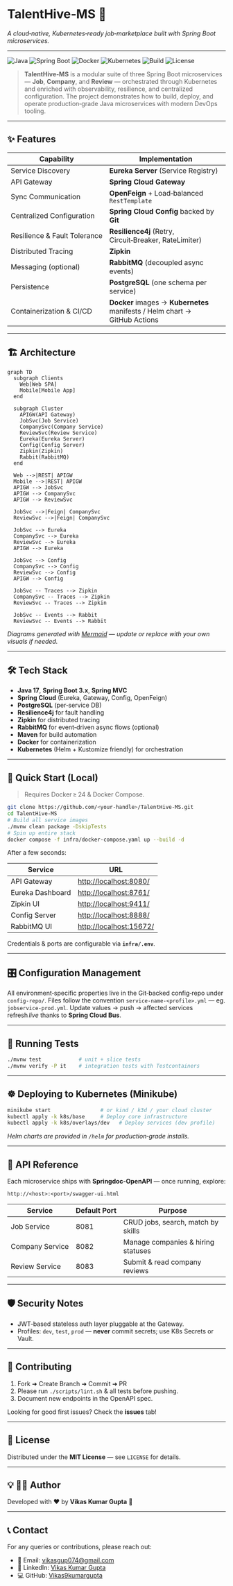 # TalentHive‑MS 🐝

*A cloud‑native, Kubernetes‑ready job‑marketplace built with Spring Boot microservices.*

---

![Java](https://img.shields.io/badge/Java-17-blue?logo=openjdk)
![Spring Boot](https://img.shields.io/badge/Spring%20Boot-3.x-6DB33F?logo=spring)
![Docker](https://img.shields.io/badge/Docker-🛳-2496ED?logo=docker)
![Kubernetes](https://img.shields.io/badge/K8s-ready-326CE5?logo=kubernetes)
![Build](https://img.shields.io/badge/build-passing-brightgreen)
![License](https://img.shields.io/badge/License-MIT-green)

> **TalentHive‑MS** is a modular suite of three Spring Boot microservices — **Job**, **Company**, and **Review** — orchestrated through Kubernetes and enriched with observability, resilience, and centralized configuration. The project demonstrates how to build, deploy, and operate production‑grade Java microservices with modern DevOps tooling.

---

## ✨ Features

| Capability                   | Implementation                                                             |
| ---------------------------- | -------------------------------------------------------------------------- |
| Service Discovery            | **Eureka Server** (Service Registry)                                       |
| API Gateway                  | **Spring Cloud Gateway**                                                   |
| Sync Communication           | **OpenFeign** + Load‑balanced `RestTemplate`                               |
| Centralized Configuration    | **Spring Cloud Config** backed by **Git**                                  |
| Resilience & Fault Tolerance | **Resilience4j** (Retry, Circuit‑Breaker, RateLimiter)                     |
| Distributed Tracing          | **Zipkin**                                                                 |
| Messaging (optional)         | **RabbitMQ** (decoupled async events)                                      |
| Persistence                  | **PostgreSQL** (one schema per service)                                    |
| Containerization & CI/CD     | **Docker** images → **Kubernetes** manifests / Helm chart → GitHub Actions |

---

## 🏗 Architecture

```mermaid
graph TD
  subgraph Clients
    Web[Web SPA]
    Mobile[Mobile App]
  end

  subgraph Cluster
    APIGW(API Gateway)
    JobSvc(Job Service)
    CompanySvc(Company Service)
    ReviewSvc(Review Service)
    Eureka(Eureka Server)
    Config(Config Server)
    Zipkin(Zipkin)
    Rabbit(RabbitMQ)
  end

  Web -->|REST| APIGW
  Mobile -->|REST| APIGW
  APIGW --> JobSvc
  APIGW --> CompanySvc
  APIGW --> ReviewSvc

  JobSvc -->|Feign| CompanySvc
  ReviewSvc -->|Feign| CompanySvc

  JobSvc --> Eureka
  CompanySvc --> Eureka
  ReviewSvc --> Eureka
  APIGW --> Eureka

  JobSvc --> Config
  CompanySvc --> Config
  ReviewSvc --> Config
  APIGW --> Config

  JobSvc -- Traces --> Zipkin
  CompanySvc -- Traces --> Zipkin
  ReviewSvc -- Traces --> Zipkin

  JobSvc -- Events --> Rabbit
  ReviewSvc -- Events --> Rabbit
```

*Diagrams generated with [Mermaid](https://mermaid-js.github.io/) — update or replace with your own visuals if needed.*

---

## 🛠 Tech Stack

* **Java 17**, **Spring Boot 3.x**, **Spring MVC**
* **Spring Cloud** (Eureka, Gateway, Config, OpenFeign)
* **PostgreSQL** (per‑service DB)
* **Resilience4j** for fault handling
* **Zipkin** for distributed tracing
* **RabbitMQ** for event‑driven async flows (optional)
* **Maven** for build automation
* **Docker** for containerization
* **Kubernetes** (Helm + Kustomize friendly) for orchestration

---

## 🚀 Quick Start (Local)

> Requires Docker ≥ 24 & Docker Compose.

```bash
git clone https://github.com/<your‑handle>/TalentHive‑MS.git
cd TalentHive‑MS
# Build all service images
./mvnw clean package -DskipTests
# Spin up entire stack
docker compose -f infra/docker-compose.yaml up --build -d
```

After a few seconds:

| Service          | URL                                                |
| ---------------- | -------------------------------------------------- |
| API Gateway      | [http://localhost:8080/](http://localhost:8080/)   |
| Eureka Dashboard | [http://localhost:8761/](http://localhost:8761/)   |
| Zipkin UI        | [http://localhost:9411/](http://localhost:9411/)   |
| Config Server    | [http://localhost:8888/](http://localhost:8888/)   |
| RabbitMQ UI      | [http://localhost:15672/](http://localhost:15672/) |

Credentials & ports are configurable via **`infra/.env`**.

---

## 🎛 Configuration Management

All environment‑specific properties live in the Git‑backed config‑repo under `config‑repo/`.
Files follow the convention `service‑name-<profile>.yml` — eg. `jobservice-prod.yml`.
Update values → push → affected services refresh *live* thanks to **Spring Cloud Bus**.

---

## 🧪 Running Tests

```bash
./mvnw test            # unit + slice tests
./mvnw verify -P it    # integration tests with Testcontainers
```

---

## ☸️ Deploying to Kubernetes (Minikube)

```bash
minikube start                # or kind / k3d / your cloud cluster
kubectl apply -k k8s/base     # Deploy core infrastructure
kubectl apply -k k8s/overlays/dev   # Deploy services (dev profile)
```

*Helm charts are provided in `/helm` for production‑grade installs.*

---

## 🔌 API Reference

Each microservice ships with **Springdoc‑OpenAPI** — once running, explore:

```
http://<host>:<port>/swagger-ui.html
```

| Service         | Default Port | Purpose                            |
| --------------- | ------------ | ---------------------------------- |
| Job Service     | 8081         | CRUD jobs, search, match by skills |
| Company Service | 8082         | Manage companies & hiring statuses |
| Review Service  | 8083         | Submit & read company reviews      |

---

## 🛡 Security Notes

* JWT‑based stateless auth layer pluggable at the Gateway.
* Profiles: `dev`, `test`, `prod` — **never** commit secrets; use K8s Secrets or Vault.

---

## 🤝 Contributing

1. Fork ➜ Create Branch ➜ Commit ➜ PR
2. Please run `./scripts/lint.sh` & all tests before pushing.
3. Document new endpoints in the OpenAPI spec.

Looking for good first issues? Check the **issues** tab!

---

## 📜 License

Distributed under the **MIT License** — see `LICENSE` for details.

---

## 💡 👨‍💻 Author
Developed with ❤️ by **Vikas Kumar Gupta** 🚀

---

## 📞 Contact
For any queries or contributions, please reach out:
- 📧 Email: vikasgup074@gmail.com  
- 🔗 LinkedIn: [Vikas Kumar Gupta](https://www.linkedin.com/in/work-with-vikas/)  
- 💻 GitHub: [Vikas9kumargupta](https://github.com/Vikas9kumargupta)  


